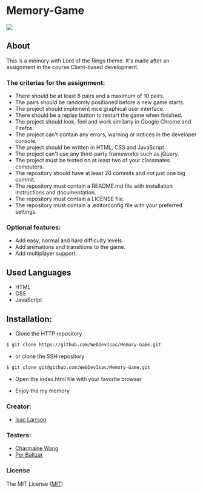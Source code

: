 # Memory-Game

![](https://media.giphy.com/media/V4uGHRgz0zi6Y/giphy.gif)

## About

This is a memory with Lord of the Rings theme. It's made after an assignment in the course Client-based development. 

### The criterias for the assignment:

- There should be at least 8 pairs and a maximum of 10 pairs.
- The pairs should be randomly positioned before a new game starts.
- The project should implement nice graphical user interface.
- There should be a replay button to restart the game when finished.
- The project should look, feel and work similarly in Google Chrome and Firefox.
- The project can't contain any errors, warning or notices in the developer console.
- The project should be written in HTML, CSS and JavaScript.
- The project can't use any third-party frameworks such as jQuery.
- The project must be tested on at least two of your classmates computers.
- The repository should have at least 20 commits and not just one big commit.
- The repository must contain a README.md file with installation instructions and documentation.
- The repository must contain a LICENSE file.<br>
- The repository must contain a .editorconfig file with your preferred settings.

### Optional features:

- Add easy, normal and hard difficulty levels.
- Add animations and transitions to the game.
- Add multiplayer support.

## Used Languages
- HTML
- CSS
- JavaScript

## Installation:

 - Clone the HTTP repository 
```sh
$ git clone https://github.com/WebDevIsac/Memory-Game.git
```
 - or clone the SSH repository
 ```sh
$ git clone git@github.com:WebDevIsac/Memory-Game.git
```

 - Open the index.html file with your favorite browser
 
 - Enjoy the my memory


### Creator:
- [Isac Larrson](https://github.com/WebDevIsac)

### Testers:
 - [Charmaine Wang](https://github.com/Charmaine-wang)
 - [Per Baltzar](https://github.com/perbaltzar)
 
### License

The MIT License ([MIT](https://raw.githubusercontent.com/WebDevIsac/The-Martians/master/LICENSE))
